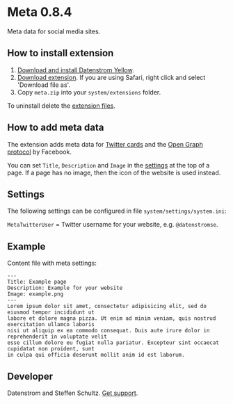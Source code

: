 Meta 0.8.4
==========
Meta data for social media sites.

## How to install extension

1. [Download and install Datenstrom Yellow](https://github.com/datenstrom/yellow/).
2. [Download extension](https://github.com/datenstrom/yellow-extensions/raw/master/zip/meta.zip). If you are using Safari, right click and select 'Download file as'.
3. Copy `meta.zip` into your `system/extensions` folder.

To uninstall delete the [extension files](extension.ini).

## How to add meta data

The extension adds meta data for [Twitter cards](https://developer.twitter.com/en/docs/tweets/optimize-with-cards/overview/abouts-cards) and the [Open Graph protocol](http://ogp.me/) by Facebook. 

You can set `Title`, `Description` and `Image` in the [settings](https://developers.datenstrom.se/help/markdown-cheat-sheet#settings) at the top of a page. If a page has no image, then the icon of the website is used instead.

## Settings

The following settings can be configured in file `system/settings/system.ini`:

`MetaTwitterUser` = Twitter username for your website, e.g. `@datenstromse`. 

## Example

Content file with meta settings:

    ---
    Title: Example page
    Description: Example for your website
    Image: example.png
    ---
    Lorem ipsum dolor sit amet, consectetur adipisicing elit, sed do eiusmod tempor incididunt ut 
    labore et dolore magna pizza. Ut enim ad minim veniam, quis nostrud exercitation ullamco laboris 
    nisi ut aliquip ex ea commodo consequat. Duis aute irure dolor in reprehenderit in voluptate velit 
    esse cillum dolore eu fugiat nulla pariatur. Excepteur sint occaecat cupidatat non proident, sunt 
    in culpa qui officia deserunt mollit anim id est laborum.

## Developer

Datenstrom and Steffen Schultz. [Get support](https://developers.datenstrom.se/help/support).
